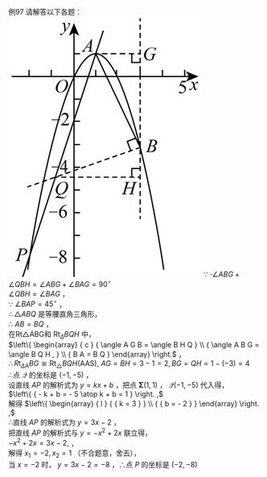 例97 请解答以下各题：
![](<../../qs_image_DB/专题3-2_一网打尽14类·二次函数的存在性问题（解析版）_/ff1ed2ad1e689c8f96510a705417598ef2603673d9812cbab63a050433833611.jpg>)
∵ $\cdot \angle A B G + \angle Q B H = \angle A B G + \angle B A G = 9 0 ^ { \circ }$   
$\angle Q B H = \angle B A G$ ，  
∵ $\angle B A P = 4 5 ^ { \circ }$ ，  
$\therefore \triangle A B Q$ 是等腰直角三角形，  
∴ $A B = B Q$ ，  
在Rt△ABG和 $\operatorname { R t } _ { \Delta } B Q H$ 中，  
$\left\{ \begin{array} { c } { \angle A G B = \angle B H Q } \\ { \angle A B G = \angle B Q H , } \\ { B A = B Q } \end{array} \right.$ ，  
$\therefore R \mathrm { t } _ { \Delta A } B G { \cong } \mathrm { R t } _ { \triangle } B Q H \big ( \mathrm { A A S } \big ) ,$ $A G = B H = 3 - 1 = 2 , B G = Q H = 1 - \left( - 3 \right) = 4$   
∴点 $\mathcal { Q }$ 的坐标是 $\left( - 1 , - 5 \right)$ ，  
设直线 $A P$ 的解析式为 $y = k x + b$ ，把点 $\mathbf { \Sigma } ( 1 , 1 )$ ， $\mathcal { Q } \left( - 1 , - 5 \right)$ 代入得，  
$\left\{ { - k + b = - 5 \atop k + b = 1 } \right. ,$   
解得 $\left\{ \begin{array} { l } { { k = 3 } } \\ { { b = - 2 } } \end{array} \right. ,$   
∴直线 $A P$ 的解析式为 $y = 3 x - 2$ ，  
把直线 $A P$ 的解析式与 $y = - x ^ { 2 } + 2 x$ 联立得，  
$- x ^ { 2 } + 2 x = 3 x - 2 ,$ ，  
解得 $x _ { 1 } = - 2 , x _ { 2 } = 1$ （不合题意，舍去），  
当 $x = - 2$ 时， $y = 3 x - 2 = - 8$ ，∴点 $P$ 的坐标是 $\left( - 2 , - 8 \right)$
